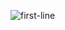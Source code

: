 ![first-line](https://user-images.githubusercontent.com/23289982/210197258-3663f7dd-834e-4050-9fe3-0c99dc82a22f.png)
